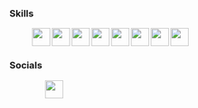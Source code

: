 ### Skills
<dl>
  <dd>
    <div style="width:100%;height:32px;float:left;">
      <img align="left" alt="" height="32px" src="https://cdn.jsdelivr.net/gh/devicons/devicon/icons/linux/linux-original.svg" />
      <img align="left" alt="" height="32px" src="https://cdn.jsdelivr.net/gh/devicons/devicon/icons/git/git-original.svg" />
      <img align="left" alt="" height="32px" src="https://cdn.jsdelivr.net/gh/devicons/devicon/icons/html5/html5-original.svg" />
      <img align="left" alt="" height="32px" src="https://cdn.jsdelivr.net/gh/devicons/devicon/icons/css3/css3-original.svg" />
      <img align="left" alt="" height="32px" src="https://cdn.jsdelivr.net/gh/devicons/devicon/icons/sass/sass-original.svg" />
      <img align="left" alt="" height="32px" src="https://cdn.jsdelivr.net/gh/devicons/devicon/icons/javascript/javascript-original.svg" />
      <img align="left" alt="" height="32px" src="https://cdn.jsdelivr.net/gh/devicons/devicon/icons/react/react-original.svg" />
      <img align="left" alt="" height="32px" src="https://cdn.jsdelivr.net/gh/devicons/devicon/icons/php/php-plain.svg" />
    </div>
  </dd>
</dl>
<br />

#

### Socials
<dl>
  <dd>
    <div style="width:90%;height:32px;margin:0 auto;">
      <a href="https://www.linkedin.com/in/navid-hamedi/" target="_blank"><img align="left" alt="" height="32px" src="https://cdn.jsdelivr.net/gh/devicons/devicon/icons/linkedin/linkedin-original.svg"/></a>
    </div>
  </dd>
</dl>
